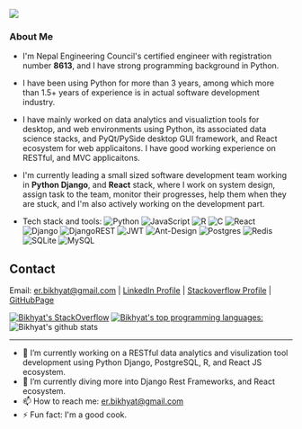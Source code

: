 ![](https://komarev.com/ghpvc/?username=bkhyat&color=green)
### About Me

* I'm Nepal Engineering Council's certified engineer with registration number **8613**, and I have strong programming background in Python.
* I have been using Python for more than 3 years, among which more than 1.5+ years of experience is in actual software development industry.
* I have mainly worked on data analytics and visualiztion tools for desktop, and web environments using Python, its associated data science stacks, and PyQt/PySide desktop GUI framework, and React ecosystem for web applicaitons. I have good working experience on RESTful, and MVC applicaitons. 
* I'm currently leading a small sized software development team working in **Python Django**, and **React** stack, where I work on system design, assign task to the team, monitor their progresses, help them when they are stuck, and I'm also actively working on the development part.

* Tech stack and tools:
![Python](https://img.shields.io/badge/python-3670A0?style=for-the-badge&logo=python&logoColor=ffdd54) ![JavaScript](https://img.shields.io/badge/javascript-%23323330.svg?style=for-the-badge&logo=javascript&logoColor=%23F7DF1E) ![R](https://img.shields.io/badge/r-%23276DC3.svg?style=for-the-badge&logo=r&logoColor=white) ![C](https://img.shields.io/badge/c-%2300599C.svg?style=for-the-badge&logo=c&logoColor=white) ![React](https://img.shields.io/badge/react-%2320232a.svg?style=for-the-badge&logo=react&logoColor=%2361DAFB) ![Django](https://img.shields.io/badge/django-%23092E20.svg?style=for-the-badge&logo=django&logoColor=white) ![DjangoREST](https://img.shields.io/badge/DJANGO-REST-ff1709?style=for-the-badge&logo=django&logoColor=white&color=ff1709&labelColor=gray) ![JWT](https://img.shields.io/badge/JWT-black?style=for-the-badge&logo=JSON%20web%20tokens) ![Ant-Design](https://img.shields.io/badge/-AntDesign-%230170FE?style=for-the-badge&logo=ant-design&logoColor=white) ![Postgres](https://img.shields.io/badge/postgres-%23316192.svg?style=for-the-badge&logo=postgresql&logoColor=white) ![Redis](https://img.shields.io/badge/redis-%23DD0031.svg?style=for-the-badge&logo=redis&logoColor=white) ![SQLite](https://img.shields.io/badge/sqlite-%2307405e.svg?style=for-the-badge&logo=sqlite&logoColor=white) ![MySQL](https://img.shields.io/badge/mysql-%2300f.svg?style=for-the-badge&logo=mysql&logoColor=white)

## Contact
Email: er.bikhyat@gmail.com | [LinkedIn Profile](https://www.linkedin.com/in/bkhyat/) | [Stackoverflow Profile](https://stackoverflow.com/users/9136348/thepyguy) | [GitHubPage](https://bkhyat.github.io)

[![Bikhyat's StackOverflow](https://github-readme-stackoverflow.vercel.app/?userID=9136348)](https://stackoverflow.com/users/9136348/thepyguy)
[![Bikhyat's top programming languages:](https://github-readme-stats.vercel.app/api/top-langs/?username=bkhyat)](https://github.com/bkhyat/github-readme-stats)
![Bikhyat's github stats](https://github-readme-stats.vercel.app/api?username=bkhyat&show_icons=true&theme=radical)



----------------------------------------------------------------
- 🔭 I’m currently working on a RESTful data analytics and visulization tool development using Python Django, PostgreSQL, R, and React JS ecosystem.
- 🌱 I’m currently diving more into Django Rest Frameworks, and React ecosystem.
- 📫 How to reach me: er.bikhyat@gmail.com
- ⚡ Fun fact: I'm a good cook.

<!--
**bkhyat/bkhyat** is a ✨ _special_ ✨ repository because its `README.md` (this file) appears on your GitHub profile.

Here are some ideas to get you started:

- 🔭 I’m currently working on ...
- 🌱 I’m currently learning ...
- 👯 I’m looking to collaborate on ...
- 🤔 I’m looking for help with ...
- 💬 Ask me about ...
- 📫 How to reach me: ...
- 😄 Pronouns: ...
- ⚡ Fun fact: ...
-->
